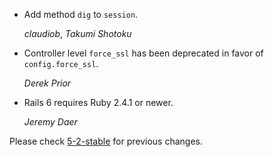 *   Add method `dig` to `session`.

    *claudiob*, *Takumi Shotoku*

*   Controller level `force_ssl` has been deprecated in favor of
    `config.force_ssl`.

    *Derek Prior*

*   Rails 6 requires Ruby 2.4.1 or newer.

    *Jeremy Daer*


Please check [5-2-stable](https://github.com/rails/rails/blob/5-2-stable/actionpack/CHANGELOG.md) for previous changes.
